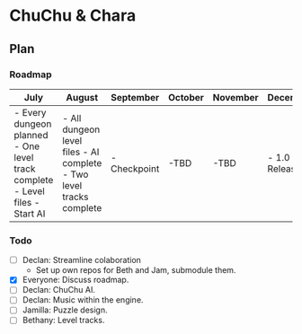 # ChuChu & Chara

## Plan

### Roadmap

| July                                                                        | August                                                              | September    | October | November | December      |
|-----------------------------------------------------------------------------|---------------------------------------------------------------------|--------------|---------|----------|---------------|
| - Every dungeon planned - One level track complete - Level files - Start AI | - All dungeon level files - AI complete - Two level tracks complete | - Checkpoint | -TBD    | -TBD     | - 1.0 Release |

### Todo

- [ ] Declan: Streamline colaboration
    - Set up own repos for Beth and Jam, submodule them.
- [X] Everyone: Discuss roadmap.
- [ ] Declan: ChuChu AI.
- [ ] Declan: Music within the engine.
- [ ] Jamilla: Puzzle design.
- [ ] Bethany: Level tracks.
